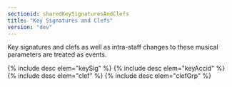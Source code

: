 ```yaml
---
sectionid: sharedKeySignaturesAndClefs
title: "Key Signatures and Clefs"
version: "dev"
---
```


Key signatures and clefs as well as intra-staff changes to these musical parameters
are
treated as events.



{% include desc elem="keySig" %}
{% include desc elem="keyAccid" %}
{% include desc elem="clef" %}
{% include desc elem="clefGrp" %}





